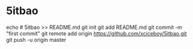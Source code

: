 # 5itbao 


echo # 5itbao >> README.md
git init
git add README.md
git commit -m "first commit"
git remote add origin https://github.com/xciceboy/5itbao.git
git push -u origin master
